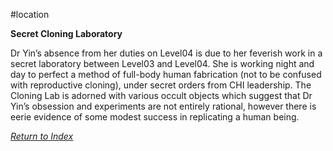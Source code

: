 #location 

**Secret Cloning Laboratory**


Dr Yin’s absence from her duties on Level04 is due to her feverish work in a secret laboratory between Level03 and Level04. She is working night and day to perfect a method of full-body human fabrication (not to be confused with reproductive cloning), under secret orders from CHI leadership. The Cloning Lab is adorned with various occult objects which suggest that Dr Yin’s obsession and experiments are not entirely rational, however there is eerie evidence of some modest success in replicating a human being.

*[Return to Index](index2.md)*
